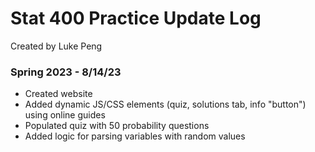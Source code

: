 # Stat 400 Practice Update Log
Created by Luke Peng
### Spring 2023 - 8/14/23

- Created website
- Added dynamic JS/CSS elements (quiz, solutions tab, info "button") using online guides
- Populated quiz with 50 probability questions
- Added logic for parsing variables with random values